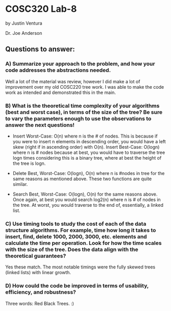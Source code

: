 # COSC320 Lab-8

by Justin Ventura

Dr. Joe Anderson

## Questions to answer:

### A) Summarize your approach to the problem, and how your code addresses the abstractions needed.

Well a lot of the material was review, however I did make a lot of improvement over my old COSC220 tree work.  I was able to make the code work as intended and demonstrated this in the main.

### B) What is the theoretical time complexity of your algorithms (best and worst case), in terms of the size of the tree? Be sure to vary the parameters enough to use the observations to answer the next questions!

- Insert Worst-Case: O(n) where n is the # of nodes.  This is because if you were to insert n elements in descending order, you would have a left skew (right if in ascending order) with O(n). Insert Best-Case: O(logn) where n is # nodes because at best, you would have to traverse the tree logn times considering this is a binary tree, where at best the height of the tree is logn.

- Delete Best, Worst-Case: O(logn), O(n) where n is #nodes in tree for the same reasons as mentioned above.  These two functions are quite similar.

- Search Best, Worst-Case: O(logn), O(n) for the same reasons above.  Once again, at best you would search log2(n) where n is # of nodes in the tree.  At worst, you would traverse to the end of, essentially, a linked list.

### C) Use timing tools to study the cost of each of the data structure algorithms. For example, time how long it takes to insert, find, delete 1000, 2000, 3000, etc. elements and calculate the time per operation. Look for how the time scales with the size of the tree. Does the data align with the theoretical guarantees?

Yes these match.  The most notable timings were the fully skewed trees (linked lists) with linear growth.

### D) How could the code be improved in terms of usability, efficiency, and robustness?

Three words: Red Black Trees. :)
